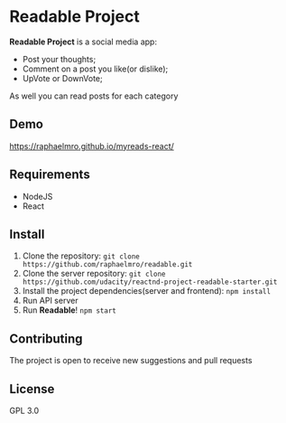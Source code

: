# Readable Project

**Readable Project** is a social media app:
-   Post your thoughts;
-   Comment on a post you like(or dislike);
-   UpVote or DownVote;

As well you can read posts for each category

## Demo
https://raphaelmro.github.io/myreads-react/

## Requirements
-   NodeJS
-   React

## Install
1. Clone the repository:
`git clone https://github.com/raphaelmro/readable.git`
2. Clone the server repository:
`git clone https://github.com/udacity/reactnd-project-readable-starter.git`
3. Install the project dependencies(server and frontend):
`npm install`
4. Run API server
5. Run **Readable**! `npm start`

## Contributing
The project is open to receive new suggestions and pull requests

## License
GPL 3.0